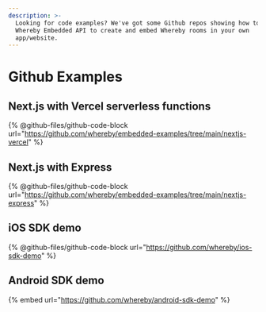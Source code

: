 ```yaml
---
description: >-
  Looking for code examples? We've got some Github repos showing how to use the
  Whereby Embedded API to create and embed Whereby rooms in your own
  app/website.
---
```


# Github Examples

## Next.js with Vercel serverless functions

{% @github-files/github-code-block url="https://github.com/whereby/embedded-examples/tree/main/nextjs-vercel" %}

## Next.js with Express

{% @github-files/github-code-block url="https://github.com/whereby/embedded-examples/tree/main/nextjs-express" %}

## iOS SDK demo

{% @github-files/github-code-block url="https://github.com/whereby/ios-sdk-demo" %}

## Android SDK demo

{% embed url="https://github.com/whereby/android-sdk-demo" %}
